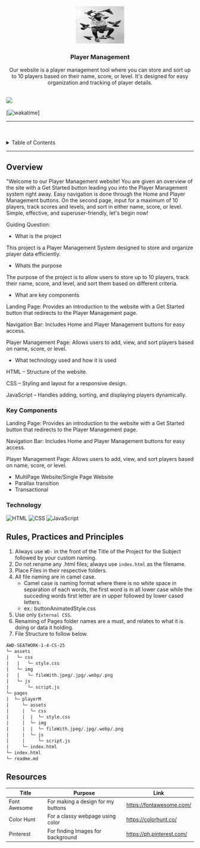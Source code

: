 <a name="readme-top">

<br/>

<br />
<div align="center">
  <!-- TODO: If you want to add logo or banner you can add it here -->
    <img src="./assets/img/LOGO.jpeg" alt="Logo" width="130" height="100">
  </a>
<!-- TODO: Change Title to the name of the title of your Project -->
  <h3 align="center">Player Management</h3>
</div>
<!-- TODO: Make a short description -->
<div align="center">Our website is a player management tool where you can store and sort up to 10 players based on their name, score, or level. It's designed for easy organization and tracking of player details.
</div>

<br />

<!-- TODO: Change the zyx-0314 into your github username  -->
<!-- TODO: Change the WD-Template-Project into the same name of your folder -->
![](https://github.com/silascoroza/AWD-SEATWORK1)

[![wakatime](https://wakatime.com/@31286ad9-10c2-48f3-8e50-8a7779687ae5/projects/mactbsfywy?start=2025-01-23&end=2025-01-29)]

---

<br />
<br />

<!-- TODO: If you want to add more layers for your readme -->
<details>
  <summary>Table of Contents</summary>
  <ol>
    <li>
      <a href="#overview">Overview</a>
      <ol>
        <li>
          <a href="#key-components">Key Components</a>
        </li>
        <li>
          <a href="#technology">Technology</a>
        </li>
      </ol>
    </li>
    <li>
      <a href="#rule,-practices-and-principles">Rules, Practices and Principles</a>
    </li>
    <li>
      <a href="#resources">Resources</a>
    </li>
  </ol>
</details>

---

## Overview

<!-- TODO: To be changed -->
<!-- The following are just sample -->
"Welcome to our Player Management website! You are given an overview of the site with a Get Started button leading you into the Player Management system right away. Easy navigation is done through the Home and Player Management buttons. On the second page, input for a maximum of 10 players, track scores and levels, and sort in either name, score, or level. Simple, effective, and superuser-friendly, let's begin now!

Guiding Question:
- What is the project

This project is a Player Management System designed to store and organize player data efficiently.

- Whats the purpose

The purpose of the project is to allow users to store up to 10 players, track their name, score, and level, and sort them based on different criteria.

- What are key components

Landing Page: Provides an introduction to the website with a Get Started button that redirects to the Player Management page.

Navigation Bar: Includes Home and Player Management buttons for easy access.

Player Management Page: Allows users to add, view, and sort players based on name, score, or level.

- What technology used and how it is used

HTML – Structure of the website.

CSS – Styling and layout for a responsive design.

JavaScript – Handles adding, sorting, and displaying players dynamically.

### Key Components
<!-- TODO: List of Key Components -->
Landing Page: Provides an introduction to the website with a Get Started button that redirects to the Player Management page.

Navigation Bar: Includes Home and Player Management buttons for easy access.

Player Management Page: Allows users to add, view, and sort players based on name, score, or level.

<!-- The following are just sample -->
- MultiPage Website/Single Page Website
- Parallax transition
- Transactional

### Technology
<!-- TODO: List of Technology Used -->
![HTML](https://img.shields.io/badge/HTML-E34F26?style=for-the-badge&logo=html5&logoColor=white)
![CSS](https://img.shields.io/badge/CSS-1572B6?style=for-the-badge&logo=css3&logoColor=white)
![JavaScript](https://img.shields.io/badge/JavaScript-F7DF1E?style=for-the-badge&logo=javascript&logoColor=white)

## Rules, Practices and Principles
1. Always use `WD-` in the front of the Title of the Project for the Subject followed by your custom naming.
2. Do not rename any .html files; always use `index.html` as the filename.
3. Place Files in their respective folders.
4. All file naming are in camel case.
   - Camel case is naming format where there is no white space in separation of each words, the first word is in all lower case while the succeding words first letter are in upper followed by lower cased letters.
   - ex.: buttonAnimatedStyle.css
5. Use only `External CSS`.
6. Renaming of Pages folder names are a must, and relates to what it is doing or data it holding.
7. File Structure to follow below.

```
AWD-SEATWORK-1-4-CS-25
└─ assets
|   └─ css
|   |   └─ style.css
|   └─ img
|   |   └─ fileWith.jpeg/.jpg/.webp/.png
|   └─ js
|       └─ script.js
└─ pages
|  └─ playerM
|     └─ assets
|     |  └─ css
|     |  |  └─ style.css
|     |  └─ img
|     |  |  └─ fileWith.jpeg/.jpg/.webp/.png
|     |  └─ js
|     |     └─ script.js
|     └─ index.html
└─ index.html
└─ readme.md
```

## Resources

<!-- TODO: Add References -->
| Title | Purpose | Link |
|-|-|-|
| Font Awesome | For making a design for my buttons | https://fontawesome.com/ |
| Color Hunt | For a classy webpage using color | https://colorhunt.co/ |
| Pinterest | For finding Images for background | https://ph.pinterest.com/ |
